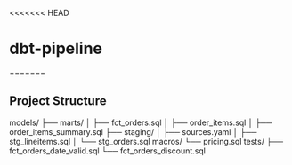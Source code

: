 <<<<<<< HEAD
# dbt-pipeline
=======
## Project Structure

models/
├── marts/
│ ├── fct_orders.sql
│ ├── order_items.sql
│ ├── order_items_summary.sql
├── staging/
│ ├── sources.yaml
│ ├── stg_lineitems.sql
│ └── stg_orders.sql
macros/
└── pricing.sql
tests/
├── fct_orders_date_valid.sql
└── fct_orders_discount.sql
